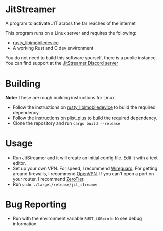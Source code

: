 # JitStreamer
A program to activate JIT across the far reaches of the internet

This program runs on a Linux server and requires the following:
- [rusty_libimobiledevice](https://github.com/jkcoxson/rusty_libimobiledevice)
- A working Rust and C dev environment

You do not need to build this software yourself, there is a public instance. 
You can find support at the [JitStreamer Discord server](https://imgur.com/rr9xJhX)

# Building
**Note:** These are rough building instructions for Linux
- Follow the instructions on [rusty_libimobiledevice](https://github.com/jkcoxson/rusty_libimobiledevice) to build the required dependency.
- Follow the instructions on [plist_plus](https://github.com/jkcoxson/plist_plus) to build the required dependency.
- Clone the repository and run ``cargo build --release``

# Usage
- Run JitStreamer and it will create an initial config file. Edit it with a text editor.
- Set up your own VPN. For speed, I recommend [Wireguard](https://github.com/Nyr/wireguard-install). 
For getting around firewalls, I recommend [OpenVPN](https://github.com/Nyr/openvpn-install). 
If you can't open a port on your router, I recommend [ZeroTier](https://my.zerotier.com).
- Run ``sudo ./target/release/jit_streamer``

# Bug Reporting
- Run with the environment variable ``RUST_LOG=info`` to see debug information.
